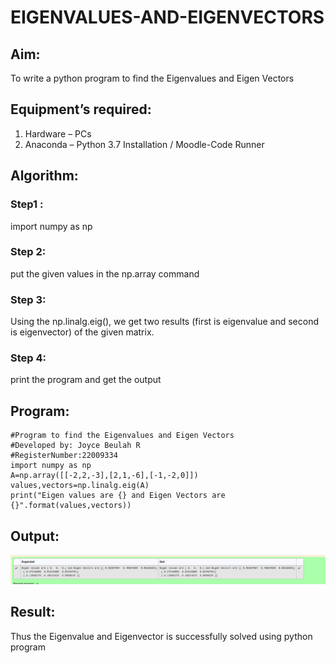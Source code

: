 # EIGENVALUES-AND-EIGENVECTORS
## Aim:
To write a python program to find the Eigenvalues and Eigen Vectors
## Equipment’s required:
1. 	Hardware – PCs
2. 	Anaconda – Python 3.7 Installation / Moodle-Code Runner
## Algorithm:
### Step1 : 
import numpy as np
### Step 2: 
put the given values in the np.array command
### Step 3: 
Using the np.linalg.eig(),  we get two results (first is eigenvalue and second is eigenvector) of the given matrix.
### Step 4: 
print the program and get the output
## Program:
```
#Program to find the Eigenvalues and Eigen Vectors
#Developed by: Joyce Beulah R
#RegisterNumber:22009334
import numpy as np
A=np.array([[-2,2,-3],[2,1,-6],[-1,-2,0]])
values,vectors=np.linalg.eig(A)
print("Eigen values are {} and Eigen Vectors are {}".format(values,vectors))
```
## Output:
!["output"](/eigen%20output.png)
## Result:
Thus the Eigenvalue and Eigenvector is successfully solved using python program
